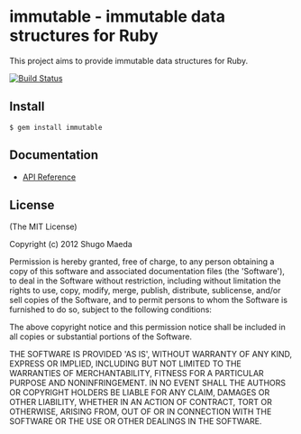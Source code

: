 immutable - immutable data structures for Ruby
==============================================

This project aims to provide immutable data structures for Ruby.

[![Build Status](https://secure.travis-ci.org/shugo/immutable.png)](http://travis-ci.org/shugo/immutable)

Install
-------

	$ gem install immutable

Documentation
-------------

* [API Reference](http://rubydoc.info/github/shugo/immutable/frames)

License
-------

(The MIT License)

Copyright (c) 2012 Shugo Maeda

Permission is hereby granted, free of charge, to any person obtaining
a copy of this software and associated documentation files (the
'Software'), to deal in the Software without restriction, including
without limitation the rights to use, copy, modify, merge, publish,
distribute, sublicense, and/or sell copies of the Software, and to
permit persons to whom the Software is furnished to do so, subject to
the following conditions:

The above copyright notice and this permission notice shall be
included in all copies or substantial portions of the Software.

THE SOFTWARE IS PROVIDED 'AS IS', WITHOUT WARRANTY OF ANY KIND,
EXPRESS OR IMPLIED, INCLUDING BUT NOT LIMITED TO THE WARRANTIES OF
MERCHANTABILITY, FITNESS FOR A PARTICULAR PURPOSE AND NONINFRINGEMENT.
IN NO EVENT SHALL THE AUTHORS OR COPYRIGHT HOLDERS BE LIABLE FOR ANY
CLAIM, DAMAGES OR OTHER LIABILITY, WHETHER IN AN ACTION OF CONTRACT,
TORT OR OTHERWISE, ARISING FROM, OUT OF OR IN CONNECTION WITH THE
SOFTWARE OR THE USE OR OTHER DEALINGS IN THE SOFTWARE.
